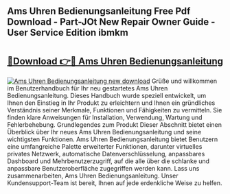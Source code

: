 ## Ams Uhren Bedienungsanleitung Free Pdf Download - Part-JOt New Repair Owner Guide - User Service Edition ibmkm

# <h2><a href="http://df0u6m.blite.top/?on=Ams+Uhren+Bedienungsanleitung">🔗Download 👉🔴 Ams Uhren Bedienungsanleitung</a></h2>

[![Ams Uhren Bedienungsanleitung new download](https://i.imgur.com/lujVjoI.png)](http://df0u6m.blite.top/?on=Ams+Uhren+Bedienungsanleitung)
Grüße und willkommen im Benutzerhandbuch für Ihr neu gestartetes Ams Uhren Bedienungsanleitung. Dieses Handbuch wurde speziell entwickelt, um Ihnen den Einstieg in Ihr Produkt zu erleichtern und Ihnen ein gründliches Verständnis seiner Merkmale, Funktionen und Fähigkeiten zu vermitteln. Sie finden klare Anweisungen für Installation, Verwendung, Wartung und Fehlerbehebung. Grundlegendes zum Produkt Dieser Abschnitt bietet einen Überblick über Ihr neues Ams Uhren Bedienungsanleitung und seine wichtigsten Funktionen. Ams Uhren Bedienungsanleitung bietet Benutzern eine umfangreiche Palette erweiterter Funktionen, darunter virtuelles privates Netzwerk, automatische Datenverschlüsselung, anpassbares Dashboard und Mehrbenutzerzugriff, auf die alle über die schlanke und anpassbare Benutzeroberfläche zugegriffen werden kann. Lass uns zusammenarbeiten, Ams Uhren Bedienungsanleitung. Unser Kundensupport-Team ist bereit, Ihnen auf jede erdenkliche Weise zu helfen.
